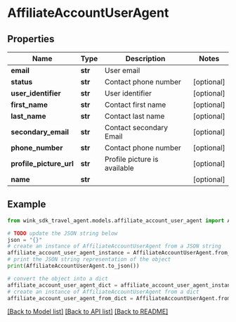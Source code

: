 # AffiliateAccountUserAgent


## Properties

Name | Type | Description | Notes
------------ | ------------- | ------------- | -------------
**email** | **str** | User email | 
**status** | **str** | Contact phone number | [optional] 
**user_identifier** | **str** | User identifier | [optional] 
**first_name** | **str** | Contact first name | [optional] 
**last_name** | **str** | Contact last name | [optional] 
**secondary_email** | **str** | Contact secondary Email | [optional] 
**phone_number** | **str** | Contact phone number | [optional] 
**profile_picture_url** | **str** | Profile picture is available | [optional] 
**name** | **str** |  | [optional] 

## Example

```python
from wink_sdk_travel_agent.models.affiliate_account_user_agent import AffiliateAccountUserAgent

# TODO update the JSON string below
json = "{}"
# create an instance of AffiliateAccountUserAgent from a JSON string
affiliate_account_user_agent_instance = AffiliateAccountUserAgent.from_json(json)
# print the JSON string representation of the object
print(AffiliateAccountUserAgent.to_json())

# convert the object into a dict
affiliate_account_user_agent_dict = affiliate_account_user_agent_instance.to_dict()
# create an instance of AffiliateAccountUserAgent from a dict
affiliate_account_user_agent_from_dict = AffiliateAccountUserAgent.from_dict(affiliate_account_user_agent_dict)
```
[[Back to Model list]](../README.md#documentation-for-models) [[Back to API list]](../README.md#documentation-for-api-endpoints) [[Back to README]](../README.md)


